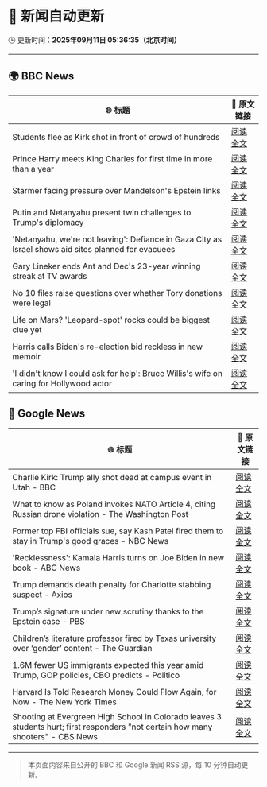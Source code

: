 # 🧠 新闻自动更新

🕒 更新时间：**2025年09月11日 05:36:35（北京时间）**

---

## 🌍 BBC News

| 🌐 标题 | 🔗 原文链接 |
|--------|-------------|
| Students flee as Kirk shot in front of crowd of hundreds | [阅读全文](https://www.bbc.com/news/videos/c2ejgzyggpmo?at_medium=RSS&at_campaign=rss) |
| Prince Harry meets King Charles for first time in more than a year | [阅读全文](https://www.bbc.com/news/articles/cly14jq42djo?at_medium=RSS&at_campaign=rss) |
| Starmer facing pressure over Mandelson's Epstein links | [阅读全文](https://www.bbc.com/news/articles/cwy9jqn0vyjo?at_medium=RSS&at_campaign=rss) |
| Putin and Netanyahu present twin challenges to Trump's diplomacy | [阅读全文](https://www.bbc.com/news/articles/cvg9pnpqm2jo?at_medium=RSS&at_campaign=rss) |
| 'Netanyahu, we're not leaving': Defiance in Gaza City as Israel shows aid sites planned for evacuees | [阅读全文](https://www.bbc.com/news/articles/c0lkz0l4x51o?at_medium=RSS&at_campaign=rss) |
| Gary Lineker ends Ant and Dec's 23-year winning streak at TV awards | [阅读全文](https://www.bbc.com/news/articles/cg7dgd394kno?at_medium=RSS&at_campaign=rss) |
| No 10 files raise questions over whether Tory donations were legal | [阅读全文](https://www.bbc.com/news/articles/cp3qww29146o?at_medium=RSS&at_campaign=rss) |
| Life on Mars? 'Leopard-spot' rocks could be biggest clue yet | [阅读全文](https://www.bbc.com/news/articles/cd725pj0g9ro?at_medium=RSS&at_campaign=rss) |
| Harris calls Biden's re-election bid reckless in new memoir | [阅读全文](https://www.bbc.com/news/articles/cq5jgg1491do?at_medium=RSS&at_campaign=rss) |
| 'I didn't know I could ask for help': Bruce Willis's wife on caring for Hollywood actor | [阅读全文](https://www.bbc.com/news/videos/cp8j2v458z8o?at_medium=RSS&at_campaign=rss) |

## 📰 Google News

| 🌐 标题 | 🔗 原文链接 |
|--------|-------------|
| Charlie Kirk: Trump ally shot dead at campus event in Utah - BBC | [阅读全文](https://news.google.com/rss/articles/CBMiVEFVX3lxTFAwRkllRTNpOWlRU3ZFMVdLbjhSSkRfOGNILUdEcUtNUi13eWx4QTRqY0VGam5Ka2xJZzNRUlVpTHpzV2Vqd21rQkVzV0lDdE1rV2NMNA?oc=5) |
| What to know as Poland invokes NATO Article 4, citing Russian drone violation - The Washington Post | [阅读全文](https://news.google.com/rss/articles/CBMilgFBVV95cUxPTXBwRjNrZ0Y0a25CVUFXMldQbEJudDB4djMxZWZ0b2RDTTFkT1hsWmdsak1ieEg1TUZNdmplVjhFYklOMXRqdmt6UnFhaHZUWlFxZWV5ZW9fY2U1MGhzTkJWV3NabURkNDRCNUZhVmozMU1MM3Ywd2cyMDM2T0pIbjdqMkZscGlmc0hmdS1oUW1IaDVnS0E?oc=5) |
| Former top FBI officials sue, say Kash Patel fired them to stay in Trump's good graces - NBC News | [阅读全文](https://news.google.com/rss/articles/CBMizgFBVV95cUxPNVhON1gxay1iSHByWEFoejhEeDFweFh1cUh4RUQ1b1ZmTUl5OXJNYjh2R2x4SThZTEpPVDV3MzB2aENhN2ZvYzZXMUR4Q1pVNlJjMGo3bzVTOGljUkota3U4cHdaMzBIUEZNNU1YNjVWMnMwV21WNXh6aTNTWUQ5RVFUUWd1ZnhwTXUzbTJUdmZlcmQ5ZEhRLW5VU0RabnJERVFzYzY3a0cwb1c5ZEFzUFl4Y1hnYTBrOWkwQXFyVEotdHhBaHN0QjBSY0d3d9IBVkFVX3lxTE4tZmhIb21UcDExQ204T0xJeS1HQnh1ck9XQ3RxZXFFeHk3ZUZLdThNdEw2ejgxUjQ0RVo4dWJ5N0U3RVlBdWRmUThWTHJHNVdlZTNLb293?oc=5) |
| 'Recklessness': Kamala Harris turns on Joe Biden in new book - ABC News | [阅读全文](https://news.google.com/rss/articles/CBMipAFBVV95cUxQV3hsbFlfQVhQMllOTWRCVlh3Qi1kU0tBdmdPMXRWRTE0UXQ1eVNFRzZGVmJkanE1V3FKVHpPTDNLdFBUNVh0VDhRb0N6NlNfUl8wODF1amlrYTFOMkowaUZMWXM3Q0RybENKc1VlaU1GMnA4UFBiWVJlMGFtM3cyWWN4WW9OZ09POGVDeWk3b0RjRHRsTG1wM0cxYnI4ZWRmazJTUdIBqgFBVV95cUxPWW5yWUZTSjlKMHlYby1hdE9LbFR5cDQ0cDVsRDdDbDgxaktfbjluUzhCTjN5YXBLaHJSNzhQQmh6eWdGcXNLb1dxOHc1Y1UzVElfWkpaM0VhZHdSVkZaRlltVFlCaWgtR2VlQzNVVGk1aWxubVNDT2NmNkJqSG53bHhpSm10X1JmZDdzZ3NqakU4eWxwZEZOd24xczJ3bWZnd0JVUFdtTnNYdw?oc=5) |
| Trump demands death penalty for Charlotte stabbing suspect - Axios | [阅读全文](https://news.google.com/rss/articles/CBMiigFBVV95cUxOWkdaWXhQMnRGVGhLM1FlNDA0N2RyMXV1SVE0ZGo4ai04aXNvektSanNfYklCTThKLTBQbGFZLW9aSTBPVlhVeTB1OTJJRkc0eXdKVDdRX2hNTDgwc1lUVlRTeVIxVUNUM0hCVXRxMi1KaFhrQU1Xb2lWTkZMX2NtN1dOMy1xSTFsOVE?oc=5) |
| Trump’s signature under new scrutiny thanks to the Epstein case - PBS | [阅读全文](https://news.google.com/rss/articles/CBMiogFBVV95cUxPTFdpM0RGRmZURk1GakRMVkZUWU92elA2SlZjNHVhMXd2dHJ0SC0yREdGMmdFemtaX0tSWEl0b2JGWlM4Z0NoUURDc2thNE5Mb1ZJaFlEa0Y3TjVSaV9fc01aR2Nsbm43VjhQWjM1TURVaHUzS291ZzdVOS00NUc0UlFkblZHU1RXMWVodkFVcE5XWGtvb1l5cGdZNTZ6Y2hta2fSAacBQVVfeXFMT25Ca201LTV6LWdBYUVHUDRyRndEZnFNZTF3X3R0N3BHNml2U2U4a3ZXMjhWYWVHZjRNZW9VRHBSNE1GRE9UeW1jQjZWWkM0eG05ZWVMNzhiWGdwRDdyb3JGZkdTUEp1Mi1iY1F0UXh0UjB6c3dBcVJzSjFwc0I0U3htTWdyeGlTTURDamh1RFpzd1JxQ1pNdDh1TFBmaXA1ckU4MjdMSUk?oc=5) |
| Children’s literature professor fired by Texas university over ‘gender’ content - The Guardian | [阅读全文](https://news.google.com/rss/articles/CBMinAFBVV95cUxQR0Q4T2t1REdaS1hpaWdKRHRQcW8wYl9mZTdyUWswa2NzLTV2WjZ3anl0TTNRVmd0bTkzb1hHVEJxYWtibzlOMDlWN1lTVFV1QkxtNTJrSXB4UUxzV01NMGN1Y3hKTXM2QUw3b2w0Um1yRlQ4bGsybE8zdWVzU1IwRTBBbW9LWVJhUThFblhFdE5ZRWdQNjQtRlo2UXo?oc=5) |
| 1.6M fewer US immigrants expected this year amid Trump, GOP policies, CBO predicts - Politico | [阅读全文](https://news.google.com/rss/articles/CBMi4AFBVV95cUxORzJQdUd1U1hsU3djYlBOTGV6WmxKVV9jUU5URkJ0SWs4MTJ2VzBhckpZMDNvM2RUSWpCdGxPLVZDcy1lY3NqeEhfeVJpNjdqZnpfSTUybzU0ZXF6SGZvWVZHWGdGMGRDcURycmo0blhGaW9nWG5yaENnajZIeFBTeWhYdTFrSWNzVzB0dG5zN19lOXlJY3EwNFdCYUZweEpZLVphb1ZiT3BlenUtT2NhNENCX2VrNXd0X055emc2LUEyU1Vyc1JXdlFuQjgyTC13M0FaWUR2dHc3QkFIVjJwaw?oc=5) |
| Harvard Is Told Research Money Could Flow Again, for Now - The New York Times | [阅读全文](https://news.google.com/rss/articles/CBMifkFVX3lxTE8zMlVtbTVhdFdnSXNuNU1mRGFqMF9uSkdEaTBtc1hZbnRGSUdLR3k0dDVtRDFNbjVudjZEcGttY25JVFcyYUZWMWxPOEpadWgtQmloMXhhT3RBaWtSakRWdDdqSmtUTG1QRHdYejFQdzJiMkI0ZnNtRFFUaDlnQQ?oc=5) |
| Shooting at Evergreen High School in Colorado leaves 3 students hurt; first responders "not certain how many shooters" - CBS News | [阅读全文](https://news.google.com/rss/articles/CBMikAFBVV95cUxQb0RpbTlmTFFSQlNEdF9iekpKSEJDWWxJRmtXNVpuazhHeVVDWk5TYnBseEtYcUNweE5JVUhSbGpfVzdFREx2enJBYzdabHRjenFiSUxKRW5nUDVsTmNiVzl1WmRSV2dDQjBpbTlOWE10dXA5eW1zV3dTekdUTTlfSlVwbjcyNlBXM1FrMUlxaFE?oc=5) |

---
> 本页面内容来自公开的 BBC 和 Google 新闻 RSS 源，每 10 分钟自动更新。